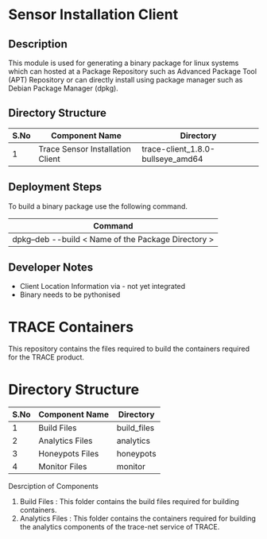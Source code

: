 # Sensor Installation Client

## Description
 This module is used for generating a binary package for linux systems which can hosted at a Package Repository such as Advanced Package Tool (APT) Repository or can directly install using package manager such as Debian Package Manager (dpkg).
 
## Directory Structure

| S.No   | Component Name                        | Directory                         |
|--------|---------------------------------------|-----------------------------------|
| 1      | Trace Sensor Installation Client      | trace-client_1.8.0-bullseye_amd64 |

## Deployment Steps

To build a binary package use the following command. 

| Command                                        |
|------------------------------------------------|
| dpkg–deb --build < Name of the Package Directory >|

## Developer Notes
* Client Location Information via - not yet integrated 
* Binary needs to be pythonised


# TRACE Containers
This repository contains the files required to build the containers required for the TRACE product.

# Directory Structure


| S.No   | Component Name   | Directory   |
|--------|------------------|-------------|
| 1      | Build Files      | build_files |
| 2      | Analytics Files  | analytics   |
| 3      | Honeypots Files  | honeypots   |
| 4      | Monitor Files    | monitor     |

Desrciption of Components

1. Build Files : This folder contains the build files required for building containers.
2. Analytics Files : This folder contains the containers required for building the analytics components of the trace-net service of TRACE.

